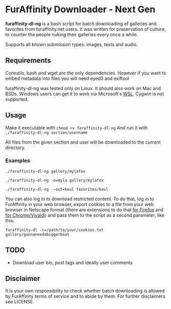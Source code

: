 # FurAffinity Downloader - Next Gen
**furaffinity-dl-ng** is a bash script for batch downloading of galleries and favorites from furaffinity.net users.
It was written for preservation of culture, to counter the people nuking their galleries every once a while.

Supports all known submission types: images, texts and audio.

## Requirements
Coreutils, bash and wget are the only dependencies. However if you want to embed metadata into files you will need eyed3 and exiftool

furaffinity-dl-ng was tested only on Linux. It should also work on Mac and BSDs.
Windows users can get it to work via Microsoft's [WSL](https://docs.microsoft.com/en-us/windows/wsl/install-win10). Cygwin is not supported.

## Usage
Make it executable with
 `chmod +x faraffinity-dl-ng`
And run it with
 `./faraffinity-dl-ng section/username`

All files from the given section and user will be downloaded to the current directory.

### Examples
 `./faraffinity-dl-ng gallery/mylafox`

 `./faraffinity-dl-ng -o=myla gallery/mylafox`

 `./faraffinity-dl-ng --out=koul favorites/koul`

You can also log in to download restricted content. To do that, log in to FurAffinity in your web browser, export cookies to a file from your web browser in Netscape format (there are extensions to do that [for Firefox](https://addons.mozilla.org/en-US/firefox/addon/ganbo/) and [for Chrome/Vivaldi](https://chrome.google.com/webstore/detail/cookiestxt/njabckikapfpffapmjgojcnbfjonfjfg)) and pass them to the script as a second parameter, like this:

 `furaffinity-dl -c=/path/to/your/cookies.txt gallery/gonnaneedabiggerboat`

## TODO
 * Download user bio, post tags and ideally user comments

## Disclaimer
It is your own responsibility to check whether batch downloading is allowed by FurAffinity terms of service and to abide by them. For further disclaimers see LICENSE.
